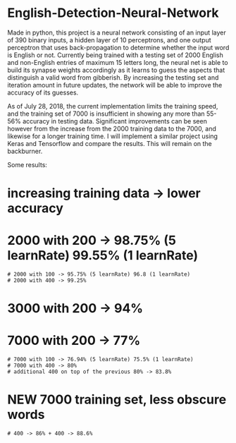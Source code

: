 # English-Detection-Neural-Network
Made in python, this project is a neural network consisting of an input layer of 390 binary inputs, a hidden layer of 10 perceptrons, and one output perceptron that uses back-propagation to determine whether the input word is English or not. Currently being trained with a testing set of 2000 English and non-English entries of maximum 15 letters long, the neural net is able to build its synapse weights accordingly as it learns to guess the aspects that distinguish a valid word from gibberish. By increasing the testing set and iteration amount in future updates, the network will be able to improve the accuracy of its guesses.

As of July 28, 2018, the current implementation limits the training speed, and the training set of 7000 is insufficient in showing any more than 55-56% accuracy in testing data. Significant improvements can be seen however from the increase from the 2000 training data to the 7000, and likewise for a longer training time. I will implement a similar project using Keras and Tensorflow and compare the results. This will remain on the backburner.

Some results:
# increasing training data -> lower accuracy
# 2000 with 200 -> 98.75% (5 learnRate) 99.55% (1 learnRate)
    # 2000 with 100 -> 95.75% (5 learnRate) 96.8 (1 learnRate)
    # 2000 with 400 -> 99.25%
# 3000 with 200 -> 94%
# 7000 with 200 -> 77%
    # 7000 with 100 -> 76.94% (5 learnRate) 75.5% (1 learnRate)
    # 7000 with 400 -> 80%
    # additional 400 on top of the previous 80% -> 83.8%

# NEW 7000 training set, less obscure words
    # 400 -> 86% + 400 -> 88.6%
